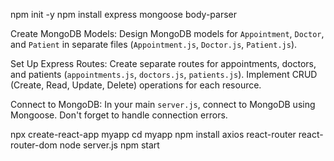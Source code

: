 npm init -y
npm install express mongoose body-parser

Create MongoDB Models:
Design MongoDB models for `Appointment`, `Doctor`, and `Patient` in separate files (`Appointment.js`, `Doctor.js`, `Patient.js`).

Set Up Express Routes:
Create separate routes for appointments, doctors, and patients (`appointments.js`, `doctors.js`, `patients.js`).
Implement CRUD (Create, Read, Update, Delete) operations for each resource.

Connect to MongoDB:
In your main `server.js`, connect to MongoDB using Mongoose.
Don't forget to handle connection errors.


npx create-react-app myapp
cd myapp
npm install axios react-router react-router-dom
node server.js
npm start

